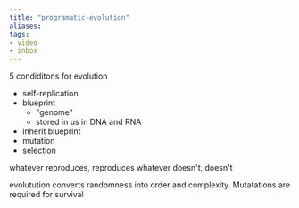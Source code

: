 ```yaml
---
title: "programatic-evolution"
aliases: 
tags: 
- video
- inbox
---
```

 5 condiditons for evolution
 - self-replication
 - blueprint
	 - "genome"
	 - stored in us in DNA and RNA
 - inherit blueprint
 - mutation
 - selection 


whatever reproduces, reproduces
whatever doesn't, doesn't

evolutution converts randomness into order and complexity. Mutatations are required for survival
